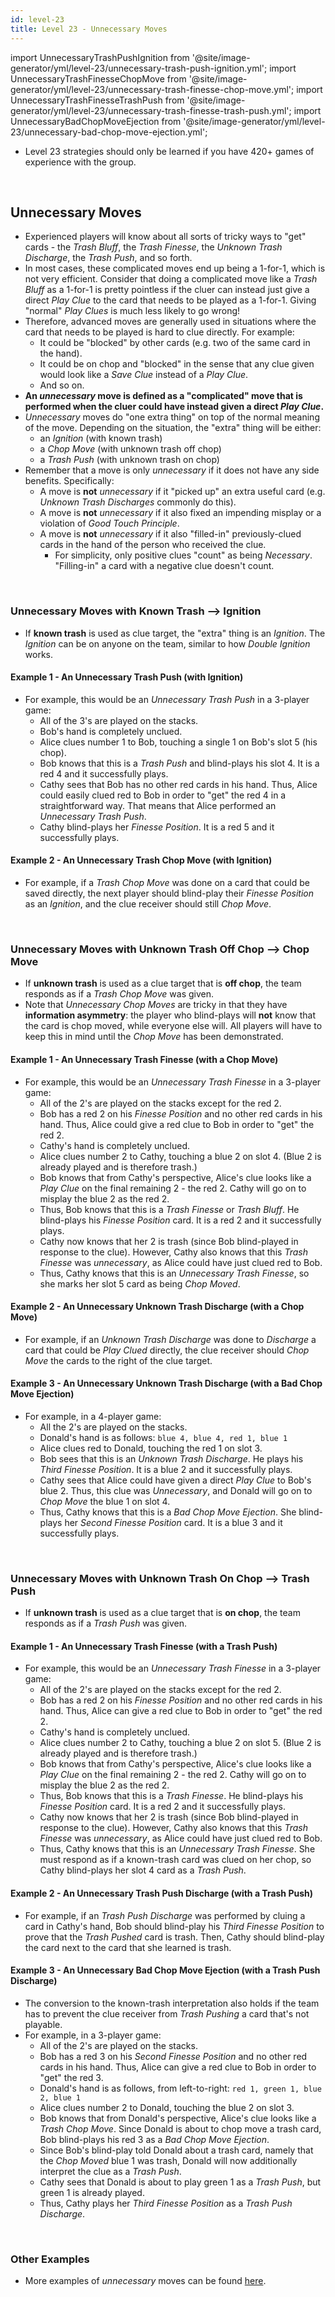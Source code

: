 ```yaml
---
id: level-23
title: Level 23 - Unnecessary Moves
---
```


import UnnecessaryTrashPushIgnition from '@site/image-generator/yml/level-23/unnecessary-trash-push-ignition.yml';
import UnnecessaryTrashFinesseChopMove from '@site/image-generator/yml/level-23/unnecessary-trash-finesse-chop-move.yml';
import UnnecessaryTrashFinesseTrashPush from '@site/image-generator/yml/level-23/unnecessary-trash-finesse-trash-push.yml';
import UnnecessaryBadChopMoveEjection from '@site/image-generator/yml/level-23/unnecessary-bad-chop-move-ejection.yml';

- Level 23 strategies should only be learned if you have 420+ games of experience with the group.

<br />

## Unnecessary Moves

- Experienced players will know about all sorts of tricky ways to "get" cards - the *Trash Bluff*, the *Trash Finesse*, the *Unknown Trash Discharge*, the *Trash Push*, and so forth.
- In most cases, these complicated moves end up being a 1-for-1, which is not very efficient. Consider that doing a complicated move like a *Trash Bluff* as a 1-for-1 is pretty pointless if the cluer can instead just give a direct *Play Clue* to the card that needs to be played as a 1-for-1. Giving "normal" *Play Clues* is much less likely to go wrong!
- Therefore, advanced moves are generally used in situations where the card that needs to be played is hard to clue directly. For example:
  - It could be "blocked" by other cards (e.g. two of the same card in the hand).
  - It could be on chop and "blocked" in the sense that any clue given would look like a *Save Clue* instead of a *Play Clue*.
  - And so on.
- **An *unnecessary* move is defined as a "complicated" move that is performed when the cluer could have instead given a direct *Play Clue*.**
- *Unnecessary* moves do "one extra thing" on top of the normal meaning of the move. Depending on the situation, the "extra" thing will be either:
  - an *Ignition* (with known trash)
  - a *Chop Move* (with unknown trash off chop)
  - a *Trash Push* (with unknown trash on chop)
- Remember that a move is only *unnecessary* if it does not have any side benefits. Specifically:
  - A move is **not** *unnecessary* if it "picked up" an extra useful card (e.g. *Unknown Trash Discharges* commonly do this).
  - A move is **not** *unnecessary* if it also fixed an impending misplay or a violation of *Good Touch Principle*.
  - A move is **not** *unnecessary* if it also "filled-in" previously-clued cards in the hand of the person who received the clue.
    - For simplicity, only positive clues "count" as being *Necessary*. "Filling-in" a card with a negative clue doesn't count.

<br />

### Unnecessary Moves with Known Trash --> Ignition

- If **known trash** is used as clue target, the "extra" thing is an *Ignition*. The *Ignition* can be on anyone on the team, similar to how *Double Ignition* works.

#### Example 1 - An Unnecessary Trash Push (with Ignition)

- For example, this would be an *Unnecessary Trash Push* in a 3-player game:
  - All of the 3's are played on the stacks.
  - Bob's hand is completely unclued.
  - Alice clues number 1 to Bob, touching a single 1 on Bob's slot 5 (his chop).
  - Bob knows that this is a *Trash Push* and blind-plays his slot 4. It is a red 4 and it successfully plays.
  - Cathy sees that Bob has no other red cards in his hand. Thus, Alice could easily clued red to Bob in order to "get" the red 4 in a straightforward way. That means that Alice performed an *Unnecessary Trash Push*.
  - Cathy blind-plays her *Finesse Position*. It is a red 5 and it successfully plays.

<UnnecessaryTrashPushIgnition />

#### Example 2 - An Unnecessary Trash Chop Move (with Ignition)

- For example, if a *Trash Chop Move* was done on a card that could be saved directly, the next player should blind-play their *Finesse Position* as an *Ignition*, and the clue receiver should still *Chop Move*.

<br />

### Unnecessary Moves with Unknown Trash Off Chop --> Chop Move

- If **unknown trash** is used as a clue target that is **off chop**, the team responds as if a *Trash Chop Move* was given.
- Note that *Unnecessary Chop Moves* are tricky in that they have **information asymmetry**: the player who blind-plays will **not** know that the card is chop moved, while everyone else will. All players will have to keep this in mind until the *Chop Move* has been demonstrated.

#### Example 1 - An Unnecessary Trash Finesse (with a Chop Move)

- For example, this would be an *Unnecessary Trash Finesse* in a 3-player game:
  - All of the 2's are played on the stacks except for the red 2.
  - Bob has a red 2 on his *Finesse Position* and no other red cards in his hand. Thus, Alice could give a red clue to Bob in order to "get" the red 2.
  - Cathy's hand is completely unclued.
  - Alice clues number 2 to Cathy, touching a blue 2 on slot 4. (Blue 2 is already played and is therefore trash.)
  - Bob knows that from Cathy's perspective, Alice's clue looks like a *Play Clue* on the final remaining 2 - the red 2. Cathy will go on to misplay the blue 2 as the red 2.
  - Thus, Bob knows that this is a *Trash Finesse* or *Trash Bluff*. He blind-plays his *Finesse Position* card. It is a red 2 and it successfully plays.
  - Cathy now knows that her 2 is trash (since Bob blind-played in response to the clue). However, Cathy also knows that this *Trash Finesse* was *unnecessary*, as Alice could have just clued red to Bob.
  - Thus, Cathy knows that this is an *Unnecessary Trash Finesse*, so she marks her slot 5 card as being *Chop Moved*.

<UnnecessaryTrashFinesseChopMove />

#### Example 2 - An Unnecessary Unknown Trash Discharge (with a Chop Move)

- For example, if an *Unknown Trash Discharge* was done to *Discharge* a card that could be *Play Clued* directly, the clue receiver should *Chop Move* the cards to the right of the clue target.

#### Example 3 - An Unnecessary Unknown Trash Discharge (with a Bad Chop Move Ejection)

- For example, in a 4-player game:
  - All the 2's are played on the stacks.
  - Donald's hand is as follows: `blue 4, blue 4, red 1, blue 1`
  - Alice clues red to Donald, touching the red 1 on slot 3.
  - Bob sees that this is an *Unknown Trash Discharge*. He plays his *Third Finesse Position*. It is a blue 2 and it successfully plays.
  - Cathy sees that Alice could have given a direct *Play Clue* to Bob's blue 2. Thus, this clue was *Unnecessary*, and Donald will go on to *Chop Move* the blue 1 on slot 4.
  - Thus, Cathy knows that this is a *Bad Chop Move Ejection*. She blind-plays her *Second Finesse Position* card. It is a blue 3 and it successfully plays.

<br />

### Unnecessary Moves with Unknown Trash On Chop --> Trash Push

- If **unknown trash** is used as a clue target that is **on chop**, the team responds as if a *Trash Push* was given.

#### Example 1 - An Unnecessary Trash Finesse (with a Trash Push)

- For example, this would be an *Unnecessary Trash Finesse* in a 3-player game:
  - All of the 2's are played on the stacks except for the red 2.
  - Bob has a red 2 on his *Finesse Position* and no other red cards in his hand. Thus, Alice can give a red clue to Bob in order to "get" the red 2.
  - Cathy's hand is completely unclued.
  - Alice clues number 2 to Cathy, touching a blue 2 on slot 5. (Blue 2 is already played and is therefore trash.)
  - Bob knows that from Cathy's perspective, Alice's clue looks like a *Play Clue* on the final remaining 2 - the red 2. Cathy will go on to misplay the blue 2 as the red 2.
  - Thus, Bob knows that this is a *Trash Finesse*. He blind-plays his *Finesse Position* card. It is a red 2 and it successfully plays.
  - Cathy now knows that her 2 is trash (since Bob blind-played in response to the clue). However, Cathy also knows that this *Trash Finesse* was *unnecessary*, as Alice could have just clued red to Bob.
  - Thus, Cathy knows that this is an *Unnecessary Trash Finesse*. She must respond as if a known-trash card was clued on her chop, so Cathy blind-plays her slot 4 card as a *Trash Push*.

<UnnecessaryTrashFinesseTrashPush />

#### Example 2 - An Unnecessary Trash Push Discharge (with a Trash Push)

- For example, if an *Trash Push Discharge* was performed by cluing a card in Cathy's hand, Bob should blind-play his *Third Finesse Position* to prove that the *Trash Pushed* card is trash. Then, Cathy should blind-play the card next to the card that she learned is trash.

#### Example 3 - An Unnecessary Bad Chop Move Ejection (with a Trash Push Discharge)

- The conversion to the known-trash interpretation also holds if the team has to prevent the clue receiver from *Trash Pushing* a card that's not playable.
- For example, in a 3-player game:
  - All of the 2's are played on the stacks.
  - Bob has a red 3 on his *Second Finesse Position* and no other red cards in his hand. Thus, Alice can give a red clue to Bob in order to "get" the red 3.
  - Donald's hand is as follows, from left-to-right: `red 1, green 1, blue 2, blue 1`
  - Alice clues number 2 to Donald, touching the blue 2 on slot 3.
  - Bob knows that from Donald's perspective, Alice's clue looks like a *Trash Chop Move*. Since Donald is about to chop move a trash card, Bob blind-plays his red 3 as a *Bad Chop Move Ejection*.
  - Since Bob's blind-play told Donald about a trash card, namely that the *Chop Moved* blue 1 was trash, Donald will now additionally interpret the clue as a *Trash Push*.
  - Cathy sees that Donald is about to play green 1 as a *Trash Push*, but green 1 is already played.
  - Thus, Cathy plays her *Third Finesse Position* as a *Trash Push Discharge*.

<UnnecessaryBadChopMoveEjection />

<br />

### Other Examples

- More examples of *unnecessary* moves can be found [here](examples/unnecessary.md).
